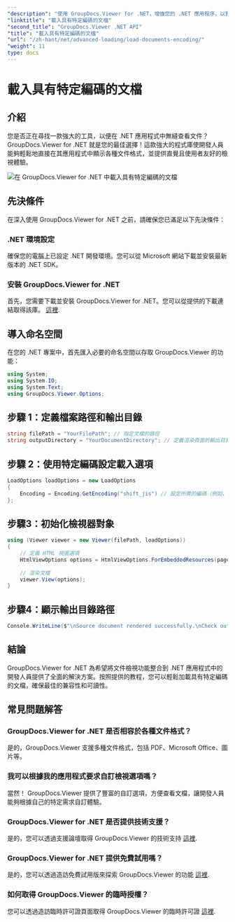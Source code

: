 ```yaml
---
"description": "使用 GroupDocs.Viewer for .NET，增強您的 .NET 應用程序，以實現無縫文件檢視。輕鬆載入特定編碼的文檔，並自訂檢視體驗。"
"linktitle": "載入具有特定編碼的文檔"
"second_title": "GroupDocs.Viewer .NET API"
"title": "載入具有特定編碼的文檔"
"url": "/zh-hant/net/advanced-loading/load-documents-encoding/"
"weight": 11
type: docs
---
```

# 載入具有特定編碼的文檔

## 介紹
您是否正在尋找一款強大的工具，以便在 .NET 應用程式中無縫查看文件？ GroupDocs.Viewer for .NET 就是您的最佳選擇！這款強大的程式庫使開發人員能夠輕鬆地直接在其應用程式中顯示各種文件格式，並提供直覺且使用者友好的檢視體驗。

![在 GroupDocs.Viewer for .NET 中載入具有特定編碼的文檔](/viewer/advanced-loading/load-documents-specific-encoding-img.png)

## 先決條件
在深入使用 GroupDocs.Viewer for .NET 之前，請確保您已滿足以下先決條件：
### .NET 環境設定
確保您的電腦上已設定 .NET 開發環境。您可以從 Microsoft 網站下載並安裝最新版本的 .NET SDK。
### 安裝 GroupDocs.Viewer for .NET
首先，您需要下載並安裝 GroupDocs.Viewer for .NET。您可以從提供的下載連結取得該庫。 [這裡](https://releases。groupdocs.com/viewer/net/).

## 導入命名空間
在您的 .NET 專案中，首先匯入必要的命名空間以存取 GroupDocs.Viewer 的功能：
```csharp
using System;
using System.IO;
using System.Text;
using GroupDocs.Viewer.Options;
```

## 步驟 1：定義檔案路徑和輸出目錄
```csharp
string filePath = "YourFilePath"; // 指定文檔的路徑
string outputDirectory = "YourDocumentDirectory"; // 定義渲染頁面的輸出目錄
```
## 步驟 2：使用特定編碼設定載入選項
```csharp
LoadOptions loadOptions = new LoadOptions
{
    Encoding = Encoding.GetEncoding("shift_jis") // 設定所需的編碼（例如，shift_jis）
};
```
## 步驟3：初始化檢視器對象
```csharp
using (Viewer viewer = new Viewer(filePath, loadOptions))
{
    // 定義 HTML 視圖選項
    HtmlViewOptions options = HtmlViewOptions.ForEmbeddedResources(pageFilePathFormat);
    
    // 渲染文檔
    viewer.View(options);
}
```
## 步驟4：顯示輸出目錄路徑
```csharp
Console.WriteLine($"\nSource document rendered successfully.\nCheck output in {outputDirectory}.");
```

## 結論
GroupDocs.Viewer for .NET 為希望將文件檢視功能整合到 .NET 應用程式中的開發人員提供了全面的解決方案。按照提供的教程，您可以輕鬆加載具有特定編碼的文檔，確保最佳的兼容性和可讀性。
## 常見問題解答
### GroupDocs.Viewer for .NET 是否相容於各種文件格式？
是的，GroupDocs.Viewer 支援多種文件格式，包括 PDF、Microsoft Office、圖片等。
### 我可以根據我的應用程式要求自訂檢視選項嗎？
當然！ GroupDocs.Viewer 提供了豐富的自訂選項，方便查看文檔，讓開發人員能夠根據自己的特定需求自訂體驗。
### GroupDocs.Viewer for .NET 是否提供技術支援？
是的，您可以透過支援論壇取得 GroupDocs.Viewer 的技術支持 [這裡](https://forum。groupdocs.com/c/viewer/9).
### GroupDocs.Viewer for .NET 提供免費試用嗎？
是的，您可以透過造訪免費試用版來探索 GroupDocs.Viewer 的功能 [這裡](https://releases。groupdocs.com/).
### 如何取得 GroupDocs.Viewer 的臨時授權？
您可以透過造訪臨時許可證頁面取得 GroupDocs.Viewer 的臨時許可證 [這裡](https://purchase。groupdocs.com/temporary-license/).